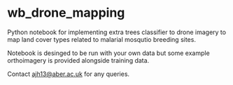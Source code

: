 # wb_drone_mapping
Python notebook for implementing extra trees classifier to drone imagery to map land cover types related to malarial mosqutio breeding sites. 

Notebook is desinged to be run with your own data but some example orthoimagery is provided alongside training data.

Contact ajh13@aber.ac.uk for any queries.
